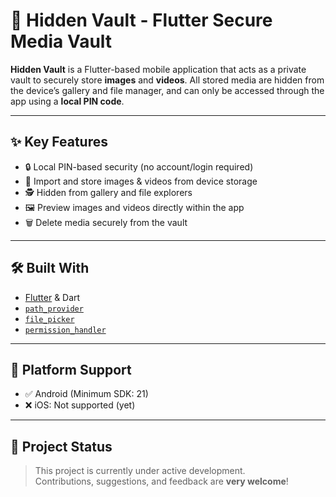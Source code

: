# 🔐 Hidden Vault - Flutter Secure Media Vault

**Hidden Vault** is a Flutter-based mobile application that acts as a private vault to securely store **images** and **videos**. All stored media are hidden from the device’s gallery and file manager, and can only be accessed through the app using a **local PIN code**.

---

## ✨ Key Features

- 🔒 Local PIN-based security (no account/login required)
- 📁 Import and store images & videos from device storage
- 🕵️ Hidden from gallery and file explorers
- 🖼️ Preview images and videos directly within the app
- 🗑️ Delete media securely from the vault

---

## 🛠️ Built With

- [Flutter](https://flutter.dev/) & Dart  
- [`path_provider`](https://pub.dev/packages/path_provider)  
- [`file_picker`](https://pub.dev/packages/file_picker)  
- [`permission_handler`](https://pub.dev/packages/permission_handler)

---

## 📱 Platform Support

- ✅ Android (Minimum SDK: 21)
- ❌ iOS: Not supported (yet)

---

## 🚧 Project Status

> This project is currently under active development.  
> Contributions, suggestions, and feedback are **very welcome**!

